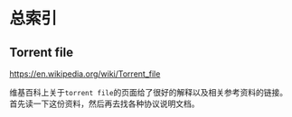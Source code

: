 # 总索引

## Torrent file
https://en.wikipedia.org/wiki/Torrent_file

维基百科上关于`torrent file`的页面给了很好的解释以及相关参考资料的链接。
首先读一下这份资料，然后再去找各种协议说明文档。


